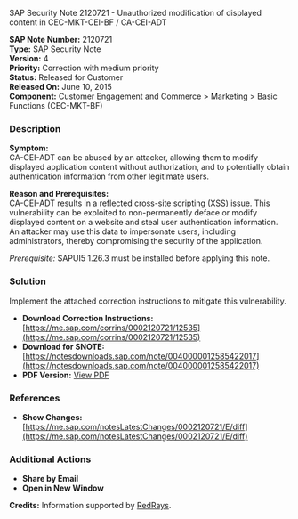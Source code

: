 SAP Security Note 2120721 - Unauthorized modification of displayed content in CEC-MKT-CEI-BF / CA-CEI-ADT

**SAP Note Number:** 2120721  
**Type:** SAP Security Note  
**Version:** 4  
**Priority:** Correction with medium priority  
**Status:** Released for Customer  
**Released On:** June 10, 2015  
**Component:** Customer Engagement and Commerce > Marketing > Basic Functions (CEC-MKT-BF)

### Description

**Symptom:**  
CA-CEI-ADT can be abused by an attacker, allowing them to modify displayed application content without authorization, and to potentially obtain authentication information from other legitimate users.

**Reason and Prerequisites:**  
CA-CEI-ADT results in a reflected cross-site scripting (XSS) issue. This vulnerability can be exploited to non-permanently deface or modify displayed content on a website and steal user authentication information. An attacker may use this data to impersonate users, including administrators, thereby compromising the security of the application.

*Prerequisite:* SAPUI5 1.26.3 must be installed before applying this note.

### Solution

Implement the attached correction instructions to mitigate this vulnerability.  
- **Download Correction Instructions:** [https://me.sap.com/corrins/0002120721/12535](https://me.sap.com/corrins/0002120721/12535)  
- **Download for SNOTE:** [https://notesdownloads.sap.com/note/0040000012585422017](https://notesdownloads.sap.com/note/0040000012585422017)  
- **PDF Version:** [View PDF](https://userapps.support.sap.com/sap/support/sfm/notes/print/0002120721?language=en-US&token=25233B2CD9B44AEB459EB4CCF8F2A732)

### References

- **Show Changes:** [https://me.sap.com/notesLatestChanges/0002120721/E/diff](https://me.sap.com/notesLatestChanges/0002120721/E/diff)

### Additional Actions

- **Share by Email**  
- **Open in New Window**

**Credits:** Information supported by [RedRays](https://redrays.io).